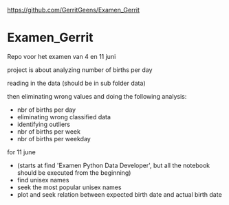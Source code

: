 https://github.com/GerritGeens/Examen_Gerrit

# Examen_Gerrit

Repo voor het examen van 4 en 11 juni

project is about analyzing number of births per day

reading in the data (should be in sub folder data)

then eliminating wrong values and doing the following analysis:

- nbr of births per day
- eliminating wrong classified data
- identifying outliers
- nbr of births per week
- nbr of births per weekday

for 11 june

- (starts at find 'Examen Python Data Developer', but all the notebook should be executed from the beginning)
- find unisex names
- seek the most popular unisex names
- plot and seek relation between expected birth date and actual birth date
